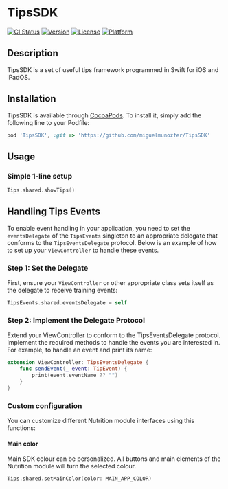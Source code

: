 # TipsSDK

[![CI Status](https://img.shields.io/travis/Miguel/VitaleSDK.svg?style=flat)](https://travis-ci.org/Miguel/VitaleSDK)
[![Version](https://img.shields.io/cocoapods/v/VitaleSDK.svg?style=flat)](https://cocoapods.org/pods/VitaleSDK)
[![License](https://img.shields.io/cocoapods/l/VitaleSDK.svg?style=flat)](https://cocoapods.org/pods/VitaleSDK)
[![Platform](https://img.shields.io/cocoapods/p/VitaleSDK.svg?style=flat)](https://cocoapods.org/pods/VitaleSDK)

## Description
TipsSDK is a set of useful tips framework programmed in Swift for iOS and iPadOS.

## Installation

TipsSDK is available through [CocoaPods](https://cocoapods.org). To install
it, simply add the following line to your Podfile:

```ruby
pod 'TipsSDK', :git => 'https://github.com/miguelmunozfer/TipsSDK'
```


## Usage

### Simple 1-line setup

```swift
Tips.shared.showTips()

```


## Handling Tips Events

To enable event handling in your application, you need to set the `eventsDelegate` of the `TipsEvents` singleton to an appropriate delegate that conforms to the `TipsEventsDelegate` protocol. Below is an example of how to set up your `ViewController` to handle these events.

### Step 1: Set the Delegate

First, ensure your `ViewController` or other appropriate class sets itself as the delegate to receive training events:

```swift
TipsEvents.shared.eventsDelegate = self

```

### Step 2: Implement the Delegate Protocol

Extend your ViewController to conform to the TipsEventsDelegate protocol. Implement the required methods to handle the events you are interested in. For example, to handle an event and print its name:

```swift
extension ViewController: TipsEventsDelegate {
    func sendEvent(_ event: TipEvent) {
        print(event.eventName ?? "")
    }
}

```

### Custom configuration
You can customize different Nutrition module interfaces using this functions:


#### Main color

Main SDK colour can be personalized. All buttons and main elements of the Nutrition module will turn the selected colour.

```swift
Tips.shared.setMainColor(color: MAIN_APP_COLOR)

```

